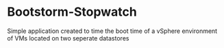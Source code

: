 # Bootstorm-Stopwatch
Simple application created to time the boot time of a vSphere environment of VMs located on two seperate datastores
